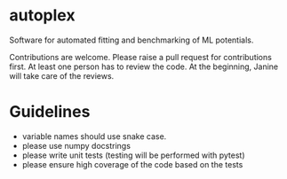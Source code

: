 # autoplex

Software for automated fitting and benchmarking of ML potentials.

Contributions are welcome. Please raise a pull request for contributions first. At least one person has to review the code. At the beginning, Janine will take care of the reviews.

# Guidelines

- variable names should use snake case.
- please use numpy docstrings
- please write unit tests (testing will be performed with pytest)
- please ensure high coverage of the code based on the tests
